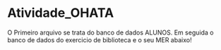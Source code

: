 # Atividade_OHATA

O Primeiro arquivo se trata do banco de dados ALUNOS.
Em seguida o banco de dados do exercicio de biblioteca e o seu MER abaixo!
